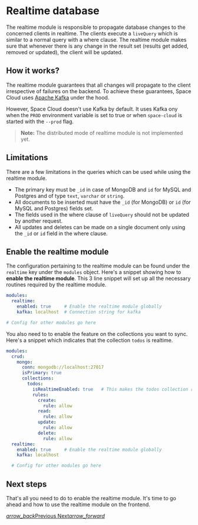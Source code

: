 # Realtime database

The realtime module is responsible to propagate database changes to the concerned clients in realtime. The clients execute a `liveQuery` which is similar to a normal query with a where clause. The realtime module makes sure that whenever there is any change in the result set (results get added, removed or updated), the client will be updated.

## How it works?

The realtime module guarantees that all changes will propagate to the client irrespective of failures on the backend. To achieve these guarantees, Space Cloud uses [Apache Kafka](https://apache.kafka.org) under the hood.

However, Space Cloud doesn't use Kafka by default. It uses Kafka ony when the `PROD` environment variable is set to true or when `space-cloud` is started with the `--prod` flag.

> **Note:** The distributed mode of realtime module is not implemented yet.

## Limitations

There are a few limitations in the queries which can be used while using the realtime module.

- The primary key must be `_id` in case of MongoDB and `id` for MySQL and Postgres and of type `text`, `varchar` or `string`.
- All documents to be inserted must have the `_id` (for MongoDB) or `id` (for MySQL and Postgres) fields set.
- The fields used in the where clause of `liveQuery` should not be updated by another request.
- All updates and deletes can be made on a single document only using the `_id` or `id` field in the where clause.

## Enable the realtime module

The configuration pertaining to the realtime module can be found under the `realtime` key under the `modules` object. Here's a snippet showing how to **enable the realtime module**. This 3 line snippet will set up all the necessary routines required by the realtime module.

```yaml
modules:
  realtime:
    enabled: true     # Enable the realtime module globally
    kafka: localhost  # Connection string for kafka

# Config for other modules go here 
```

You also need to to enable the feature on the collections you want to sync. Here's a snippet which indicates that the collection `todos` is realtime.

```yaml
modules:
  crud:
    mongo:
      conn: mongodb://localhost:27017
      isPrimary: true
      collections:
        todos:
          isRealtimeEnabled: true   # This makes the todos collection realtime
          rules:
            create:
              rule: allow
            read:
              rule: allow
            update:
              rule: allow
            delete:
              rule: allow
  realtime:
    enabled: true     # Enable the realtime module globally
    kafka: localhost

  # Config for other modules go here 
```

## Next steps

That's all you need to do to enable the realtime module. It's time to go ahead and how to use the realtime module on the frontend.

<div class="btns-wrapper">
  <a href="/docs/database/overview" class="waves-effect waves-light btn primary-btn-border btn-small">
    <i class="material-icons btn-with-icon">arrow_back</i>Previous
  </a>
  <a href="/docs/realtime/live-query" class="waves-effect waves-light btn primary-btn-fill btn-small">
    Next<i class="material-icons btn-with-icon">arrow_forward</i>
  </a>
</div>